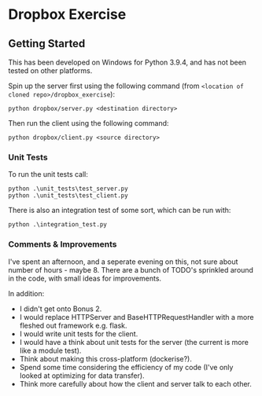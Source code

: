 # Dropbox Exercise

## Getting Started
This has been developed on Windows for Python 3.9.4, and has not been tested on other platforms.

Spin up the server first using the following command (from `<location of cloned repo>/dropbox_exercise`):
```
python dropbox/server.py <destination directory>
```

Then run the client using the following command:
```
python dropbox/client.py <source directory>
```


### Unit Tests
To run the unit tests call:
```
python .\unit_tests\test_server.py
python .\unit_tests\test_client.py

```

There is also an integration test of some sort, which can be run with:
```
python .\integration_test.py
```

### Comments & Improvements
I've spent an afternoon, and a seperate evening on this, not sure about number of hours - maybe 8.
There are a bunch of TODO's sprinkled around in the code, with small ideas for improvements.

In addition:
- I didn't get onto Bonus 2.
- I would replace HTTPServer and BaseHTTPRequestHandler with a more fleshed out framework e.g. flask.
- I would write unit tests for the client.
- I would have a think about unit tests for the server (the current is more like a module test).
- Think about making this cross-platform (dockerise?).
- Spend some time considering the efficiency of my code (I've only looked at optimizing for data transfer).
- Think more carefully about how the client and server talk to each other.
